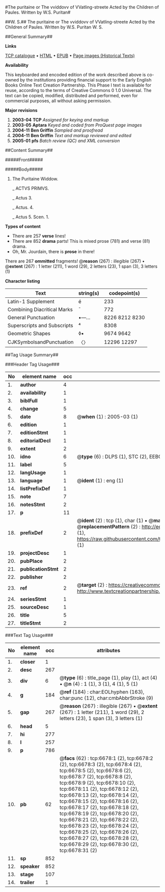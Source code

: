#The puritaine or The vviddovv of VVatling-streete Acted by the Children of Paules. Written by W.S. Puritan#

##W. S.##
The puritaine or The vviddovv of VVatling-streete Acted by the Children of Paules. Written by W.S.
Puritan
W. S.

##General Summary##

**Links**

[TCP catalogue](http://www.ota.ox.ac.uk/tcp/)  • 
[HTML](http://tei.it.ox.ac.uk/tcp/Texts-HTML/free/A11/A11264.html)  • 
[EPUB](http://tei.it.ox.ac.uk/tcp/Texts-EPUB/free/A11/A11264.epub) • 
[Page images (Historical Texts)](https://data.historicaltexts.jisc.ac.uk/view?pubId=eebo-99842055e&pageId=eebo-99842055e-6678-1)

**Availability**

This keyboarded and encoded edition of the
	       work described above is co-owned by the institutions
	       providing financial support to the Early English Books
	       Online Text Creation Partnership. This Phase I text is
	       available for reuse, according to the terms of Creative
	       Commons 0 1.0 Universal. The text can be copied,
	       modified, distributed and performed, even for
	       commercial purposes, all without asking permission.

**Major revisions**

1. __2003-04__ __TCP__ *Assigned for keying and markup*
1. __2003-05__ __Aptara__ *Keyed and coded from ProQuest page images*
1. __2004-11__ __Ben Griffin__ *Sampled and proofread*
1. __2004-11__ __Ben Griffin__ *Text and markup reviewed and edited*
1. __2005-01__ __pfs__ *Batch review (QC) and XML conversion*

##Content Summary##

#####Front#####

#####Body#####

1. The Puritaine Widdow.

    _ ACTVS PRIMVS.

    _ Actus 3.

    _ Actus. 4.

    _ Actus 5. Scen. 1.

**Types of content**

  * There are 257 **verse** lines!
  * There are 852 **drama** parts! This is mixed prose (781) and verse (81) drama.
  * Oh, Mr. Jourdain, there is **prose** in there!

There are 267 **ommitted** fragments! 
 @__reason__ (267) : illegible (267)  •  @__extent__ (267) : 1 letter (211), 1 word (29), 2 letters (23), 1 span (3), 3 letters (1)

**Character listing**


|Text|string(s)|codepoint(s)|
|---|---|---|
|Latin-1 Supplement|é|233|
|Combining             Diacritical Marks|̄|772|
|General Punctuation|•—…|8226 8212 8230|
|Superscripts             and Subscripts|⁴|8308|
|Geometric Shapes|◊▪|9674 9642|
|CJKSymbolsandPunctuation|〈〉|12296 12297|

##Tag Usage Summary##

###Header Tag Usage###

|No|element name|occ|attributes|
|---|---|---|---|
|1.|__author__|4||
|2.|__availability__|1||
|3.|__biblFull__|1||
|4.|__change__|5||
|5.|__date__|8| @__when__ (1) : 2005-03 (1)|
|6.|__edition__|1||
|7.|__editionStmt__|1||
|8.|__editorialDecl__|1||
|9.|__extent__|2||
|10.|__idno__|6| @__type__ (6) : DLPS (1), STC (2), EEBO-CITATION (1), PROQUEST (1), VID (1)|
|11.|__label__|5||
|12.|__langUsage__|1||
|13.|__language__|1| @__ident__ (1) : eng (1)|
|14.|__listPrefixDef__|1||
|15.|__note__|7||
|16.|__notesStmt__|2||
|17.|__p__|11||
|18.|__prefixDef__|2| @__ident__ (2) : tcp (1), char (1)  •  @__matchPattern__ (2) : ([0-9\-]+):([0-9IVX]+) (1), (.+) (1)  •  @__replacementPattern__ (2) : http://eebo.chadwyck.com/downloadtiff?vid=$1&page=$2 (1), https://raw.githubusercontent.com/textcreationpartnership/Texts/master/tcpchars.xml#$1 (1)|
|19.|__projectDesc__|1||
|20.|__pubPlace__|2||
|21.|__publicationStmt__|2||
|22.|__publisher__|2||
|23.|__ref__|2| @__target__ (2) : https://creativecommons.org/publicdomain/zero/1.0/ (1), http://www.textcreationpartnership.org/docs/. (1)|
|24.|__seriesStmt__|1||
|25.|__sourceDesc__|1||
|26.|__title__|5||
|27.|__titleStmt__|2||


###Text Tag Usage###

|No|element name|occ|attributes|
|---|---|---|---|
|1.|__closer__|1||
|2.|__desc__|267||
|3.|__div__|6| @__type__ (6) : title_page (1), play (1), act (4)  •  @__n__ (4) : 1 (1), 3 (1), 4 (1), 5 (1)|
|4.|__g__|184| @__ref__ (184) : char:EOLhyphen (163), char:punc (12), char:cmbAbbrStroke (9)|
|5.|__gap__|267| @__reason__ (267) : illegible (267)  •  @__extent__ (267) : 1 letter (211), 1 word (29), 2 letters (23), 1 span (3), 3 letters (1)|
|6.|__head__|5||
|7.|__hi__|277||
|8.|__l__|257||
|9.|__p__|786||
|10.|__pb__|62| @__facs__ (62) : tcp:6678:1 (2), tcp:6678:2 (2), tcp:6678:3 (2), tcp:6678:4 (2), tcp:6678:5 (2), tcp:6678:6 (2), tcp:6678:7 (2), tcp:6678:8 (2), tcp:6678:9 (2), tcp:6678:10 (2), tcp:6678:11 (2), tcp:6678:12 (2), tcp:6678:13 (2), tcp:6678:14 (2), tcp:6678:15 (2), tcp:6678:16 (2), tcp:6678:17 (2), tcp:6678:18 (2), tcp:6678:19 (2), tcp:6678:20 (2), tcp:6678:21 (2), tcp:6678:22 (2), tcp:6678:23 (2), tcp:6678:24 (2), tcp:6678:25 (2), tcp:6678:26 (2), tcp:6678:27 (2), tcp:6678:28 (2), tcp:6678:29 (2), tcp:6678:30 (2), tcp:6678:31 (2)|
|11.|__sp__|852||
|12.|__speaker__|852||
|13.|__stage__|107||
|14.|__trailer__|1||
